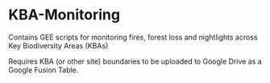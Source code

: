 # KBA-Monitoring
Contains GEE scripts for monitoring fires, forest loss and nightlights across Key Biodiversity Areas (KBAs)

Requires KBA (or other site) boundaries to be uploaded to Google Drive as a Google Fusion Table.
